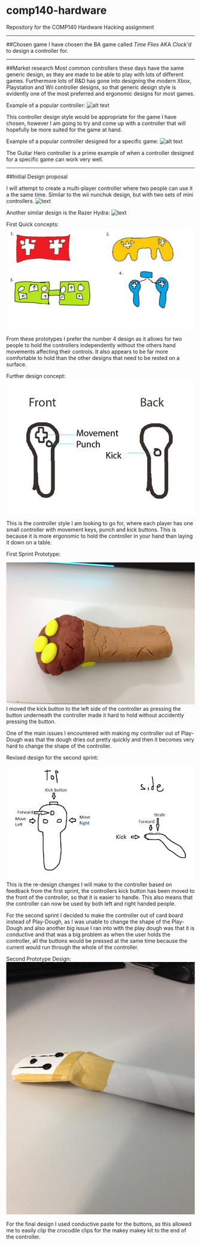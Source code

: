 # comp140-hardware
Repository for the COMP140 Hardware Hacking assignment
___

##Chosen game
I have chosen the BA game called *Time Flies* AKA *Clock'd* to design a controller for.
___

##Market research
Most common controllers these days have the same generic design, as they are made to be able to play with lots of different games. Furthermore lots of R&D has gone into designing the modern Xbox, Playstation and Wii controller designs, so that generic design style is evidently one of the most preferred and ergonomic designs for most games.

Example of a popular controller:
![alt text](http://www.designboom.com/wp-content/uploads/2015/06/oculus-rift-designboom-11-818x576.jpg "Xbox One Controller")

This controller design style would be appropriate for the game I have chosen, however I am going to try and come up with a controller that will hopefully be more suited for the game at hand.

Example of a popular controller designed for a specific game:
![alt text](http://ecx.images-amazon.com/images/I/31xcc0u0AZL.jpg "Guitar Hero Controller")

The Guitar Hero controller is a prime example of when a controller designed for a specific game can work very well.


   
___
##Initial Design proposal

I will attempt to create a multi-player controller where two people can use it a the same time. Similar to the wii nunchuk design, but with two sets of mini controllers.
![text](https://www.jbhifi.com.au/FileLibrary/ProductResources/Images/96499-L-LO.jpg "Wii nunchuk")

Another similar design is the Razer Hydra:
![text](http://assets.razerzone.com/eeimages/products/64/razer-hydra-portal2-gallery-1.png "Razer Hydra")

First Quick concepts:
![First Prototype](https://raw.githubusercontent.com/Alli1223/comp140-hardware/master/First%20Prototype%20controller%20designs.png "First Concepts")

From these prototypes I prefer the number 4 design as it allows for two people to hold the controllers independently without the others hand movements affecting their controls. It also appears to be far more comfortable to hold than the other designs that need to be rested on a surface.

Further design concept:
![text](https://raw.githubusercontent.com/Alli1223/comp140-hardware/master/Prototype%20concept%202.jpg "Wii nunchuk")

This is the controller style I am looking to go for, where each player has one small controller with movement keys, punch and kick buttons. This is because it is more ergonomic to hold the controller in your hand than laying it down on a table.


First Sprint Prototype:

![text](https://raw.githubusercontent.com/Alli1223/comp140-hardware/master/Sprint%201%20Design.jpg "First Controller Sprint")
I moved the kick button to the left side of the controller as pressing the button underneath the controller made it hard to hold without accidently pressing the button.


One of the main issues I encountered with making my controller out of Play-Dough was that the dough dries out pretty quickly and then it becomes very hard to change the shape of the controller.


Revised design for the second sprint:

![text](https://raw.githubusercontent.com/Alli1223/comp140-hardware/master/Controller%20Re-Design%20for%20second%20sprint.png "Second Sprint Design")
This is the re-design changes I will make to the controller based on feedback from the first sprint, the controllers kick button has been moved to the front of the controller, so that it is easier to handle. This also means that the controller can now be used by both left and right handed people.


For the second sprint I decided to make the controller out of card board instead of Play-Dough, as I was unable to change the shape of the Play-Dough and also another big issue I ran into with the play dough was that it is conductive and that was a big problem as when the user holds the controller, all the buttons would be pressed at the same time because the current would run through the whole of the controller.

Second Prototype Design:
![text](https://raw.githubusercontent.com/Alli1223/comp140-hardware/master/Revised%20Design%20with%20card%20board.jpg "Final Design")


For the final design I used conductive paste for the buttons, as this allowed me to easily clip the crocodile clips for the makey makey kit to the end of the controller.

